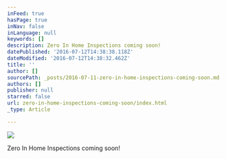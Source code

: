 ```yaml
---
inFeed: true
hasPage: true
inNav: false
inLanguage: null
keywords: []
description: Zero In Home Inspections coming soon!
datePublished: '2016-07-12T14:38:38.118Z'
dateModified: '2016-07-12T14:38:32.462Z'
title: ''
author: []
sourcePath: _posts/2016-07-11-zero-in-home-inspections-coming-soon.md
authors: []
publisher: null
starred: false
url: zero-in-home-inspections-coming-soon/index.html
_type: Article

---
```

![](https://the-grid-user-content.s3-us-west-2.amazonaws.com/a3dfc0e8-17f4-40d1-a060-9ef5c3706449.jpg)

Zero In Home Inspections coming soon!